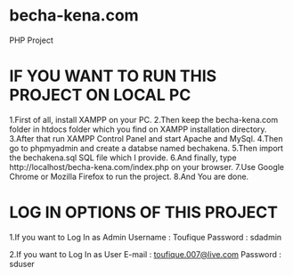 # becha-kena.com
PHP Project 

# IF YOU WANT TO RUN THIS PROJECT ON LOCAL PC #
1.First of all, install XAMPP on your PC.
2.Then keep the becha-kena.com folder in htdocs folder which you find on XAMPP installation directory.
3.After that run XAMPP Control Panel and start Apache and MySql. 
4.Then go to phpmyadmin and create a databse named bechakena.
5.Then import the bechakena.sql SQL file which I provide.
6.And finally, type http://localhost/becha-kena.com/index.php on your browser.
7.Use Google Chrome or Mozilla Firefox to run the project.
8.And You are done.


# LOG IN OPTIONS OF THIS PROJECT #
1.If you want to Log In as Admin
Username : Toufique
Password : sdadmin

2.If you want to Log In as User
E-mail : toufique.007@live.com
Password : sduser

